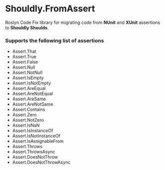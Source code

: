 # Shouldly.FromAssert

Roslyn Code Fix library for migrating code from **NUnit** and **XUnit** assertions to **Shouldly Shoulds**.

### Supports the following list of assertions

- Assert.That
- Assert.True
- Assert.False
- Assert.Null
- Assert.NotNull
- Assert.IsEmpty
- Assert.IsNotEmpty
- Assert.AreEqual
- Assert.AreNotEqual
- Assert.AreSame
- Assert.AreNotSame
- Assert.Contains
- Assert.Zero
- Assert.NotZero
- Assert.IsNaN
- Assert.IsInstanceOf
- Assert.IsNotInstanceOf
- Assert.IsAssignableFrom
- Assert.Throws
- Assert.ThrowsAsync
- Assert.DoesNotThrow
- Assert.DoesNotThrowAsync
  
